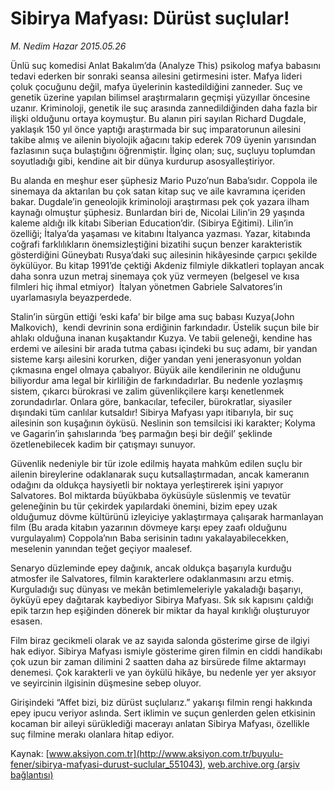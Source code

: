 # Sibirya Mafyası: Dürüst suçlular!

*M. Nedim Hazar 2015.05.26*

<div class="pNewsDetailMainContent" itemprop="articleBody">
 <p>
  Ünlü suç komedisi Anlat Bakalım’da (Analyze This) psikolog mafya babasını tedavi ederken bir sonraki seansa ailesini getirmesini ister. Mafya lideri çoluk çocuğunu değil, mafya üyelerinin kastedildiğini zanneder. Suç ve genetik üzerine yapılan bilimsel araştırmaların geçmişi yüzyıllar öncesine uzanır. Kriminoloji, genetik ile suç arasında zannedildiğinden daha fazla bir ilişki olduğunu ortaya koymuştur. Bu alanın piri sayılan Richard Dugdale, yaklaşık 150 yıl önce yaptığı araştırmada bir suç imparatorunun ailesini takibe almış ve ailenin biyolojik ağacını takip ederek 709 üyenin yarısından fazlasının suça bulaştığını öğrenmiştir. İlginç olan; suç, suçluyu toplumdan soyutladığı gibi, kendine ait bir dünya kurdurup asosyalleştiriyor.
 </p>
 <p>
  Bu alanda en meşhur eser şüphesiz Mario Puzo’nun Baba’sıdır. Coppola ile sinemaya da aktarılan bu çok satan kitap suç ve aile kavramına içeriden bakar. Dugdale’in geneolojik kriminoloji araştırması pek çok yazara ilham kaynağı olmuştur şüphesiz. Bunlardan biri de, Nicolai Lilin’in 29 yaşında kaleme aldığı ilk kitabı Siberian Education’dir. (Sibirya Eğitimi). Lilin’in özelliği; İtalya’da yaşaması ve kitabını İtalyanca yazması. Yazar, kitabında coğrafi farklılıkların önemsizleştiğini bizatihi suçun benzer karakteristik gösterdiğini Güneybatı Rusya’daki suç ailesinin hikâyesinde çarpıcı şekilde öykülüyor. Bu kitap 1991’de çektiği Akdeniz filmiyle dikkatleri toplayan ancak daha sonra uzun metraj sinemaya çok yüz vermeyen (belgesel ve kısa filmleri hiç ihmal etmiyor)  İtalyan yönetmen Gabriele Salvatores’in uyarlamasıyla beyazperdede.
 </p>
 <p>
  Stalin’in sürgün ettiği ‘eski kafa’ bir bilge ama suç babası Kuzya(John Malkovich),  kendi devrinin sona erdiğinin farkındadır. Üstelik suçun bile bir ahlakı olduğuna inanan kuşaktandır Kuzya. Ve tabii geleneği, kendine has erdemi ve ailesini bir arada tutma çabası içindeki bu suç adamı, bir yandan sisteme karşı ailesini korurken, diğer yandan yeni jenerasyonun yoldan çıkmasına engel olmaya çabalıyor. Büyük aile kendilerinin ne olduğunu biliyordur ama legal bir kirliliğin de farkındadırlar. Bu nedenle yozlaşmış sistem, çıkarcı bürokrasi ve zalim güvenlikçilere karşı kenetlenmek zorundadırlar. Onlara göre, bankacılar, tefeciler, bürokratlar, siyasiler dışındaki tüm canlılar kutsaldır! Sibirya Mafyası yapı itibarıyla, bir suç ailesinin son kuşağının öyküsü. Neslinin son temsilcisi iki karakter; Kolyma ve Gagarin’in şahıslarında ‘beş parmağın beşi bir değil’ şeklinde özetlenebilecek kadim bir çatışmayı sunuyor.
 </p>
 <p>
  Güvenlik nedeniyle bir tür izole edilmiş hayata mahkûm edilen suçlu bir ailenin bireylerine odaklanarak suçu kutsallaştırmadan, ancak kameranın odağını da oldukça haysiyetli bir noktaya yerleştirerek işini yapıyor Salvatores. Bol miktarda büyükbaba öyküsüyle süslenmiş ve tevatür geleneğinin bu tür çekirdek yapılardaki önemini, bizim epey uzak olduğumuz dövme kültürünü izleyiciye yaklaştırmaya çalışarak harmanlayan film (Bu arada kitabın yazarının dövmeye karşı epey zaafı olduğunu vurgulayalım) Coppola’nın Baba serisinin tadını yakalayabilecekken, meselenin yanından teğet geçiyor maalesef.
 </p>
 <p>
  Senaryo düzleminde epey dağınık, ancak oldukça başarıyla kurduğu atmosfer ile Salvatores, filmin karakterlere odaklanmasını arzu etmiş. Kurguladığı suç dünyası ve mekân betimlemeleriyle yakaladığı başarıyı, öyküyü epey dağıtarak kaybediyor Sibirya Mafyası. Sık sık kapısını çaldığı epik tarzın hep eşiğinden dönerek bir miktar da hayal kırıklığı oluşturuyor esasen.
 </p>
 <p>
  Film biraz gecikmeli olarak ve az sayıda salonda gösterime girse de ilgiyi hak ediyor. Sibirya Mafyası ismiyle gösterime giren filmin en ciddi handikabı çok uzun bir zaman dilimini 2 saatten daha az birsürede filme aktarmayı denemesi. Çok karakterli ve yan öykülü hikâye, bu nedenle yer yer aksıyor ve seyircinin ilgisinin düşmesine sebep oluyor.
 </p>
 <p>
  Girişindeki “Affet bizi, biz dürüst suçlularız.” yakarışı filmin rengi hakkında epey ipucu veriyor aslında. Sert iklimin ve suçun genlerden gelen etkisinin kocaman bir aileyi sürüklediği macerayı anlatan Sibirya Mafyası, özellikle suç filmine merakı olanlara hitap ediyor.
 </p>
</div>


Kaynak: [www.aksiyon.com.tr](http://www.aksiyon.com.tr/buyulu-fener/sibirya-mafyasi-durust-suclular_551043), [web.archive.org (arşiv bağlantısı)](http://web.archive.org/web/20150719020506/http://www.aksiyon.com.tr/buyulu-fener/sibirya-mafyasi-durust-suclular_551043)
